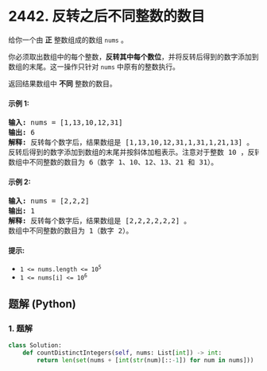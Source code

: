 # 2442. 反转之后不同整数的数目
给你一个由 **正** 整数组成的数组 `nums` 。

你必须取出数组中的每个整数，**反转其中每个数位**，并将反转后得到的数字添加到数组的末尾。这一操作只针对 `nums` 中原有的整数执行。

返回结果数组中 **不同** 整数的数目。

#### 示例 1:
<pre>
<strong>输入:</strong> nums = [1,13,10,12,31]
<strong>输出:</strong> 6
<strong>解释:</strong> 反转每个数字后，结果数组是 [1,13,10,12,31,1,31,1,21,13] 。
反转后得到的数字添加到数组的末尾并按斜体加粗表示。注意对于整数 10 ，反转之后会变成 01 ，即 1 。
数组中不同整数的数目为 6（数字 1、10、12、13、21 和 31）。
</pre>

#### 示例 2:
<pre>
<strong>输入:</strong> nums = [2,2,2]
<strong>输出:</strong> 1
<strong>解释:</strong> 反转每个数字后，结果数组是 [2,2,2,2,2,2] 。
数组中不同整数的数目为 1（数字 2）。
</pre>

#### 提示:
* <code>1 <= nums.length <= 10<sup>5</sup></code>
* <code>1 <= nums[i] <= 10<sup>6</sup></code>

## 题解 (Python)

### 1. 题解
```Python
class Solution:
    def countDistinctIntegers(self, nums: List[int]) -> int:
        return len(set(nums + [int(str(num)[::-1]) for num in nums]))
```
